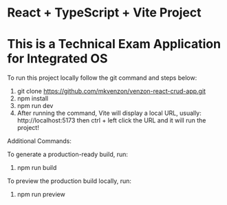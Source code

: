 # React + TypeScript + Vite Project

# This is a Technical Exam Application for Integrated OS

To run this project locally follow the git command and steps below:

1. git clone https://github.com/mkvenzon/venzon-react-crud-app.git
2. npm install
3. npm run dev
4. After running the command, Vite will display a local URL, usually: http://localhost:5173 then ctrl + left click the URL and it will run the project!

Additional Commands:

To generate a production-ready build, run:

1. npm run build

To preview the production build locally, run:

1. npm run preview
